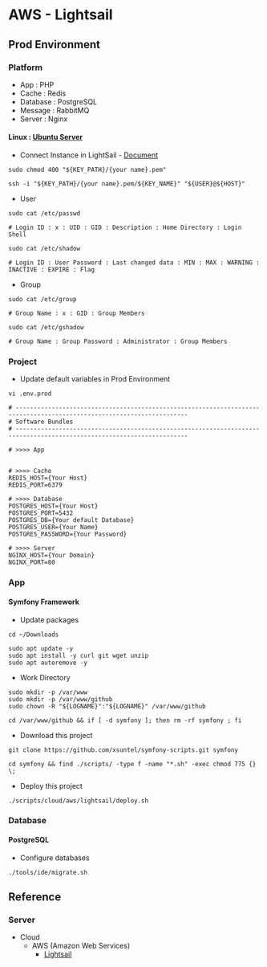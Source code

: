 # AWS - Lightsail

## Prod Environment

### Platform

* App : PHP
* Cache : Redis
* Database : PostgreSQL
* Message : RabbitMQ
* Server : Nginx

#### Linux : [Ubuntu Server](https://ubuntu.com/download/server/arm)

* Connect Instance in LightSail - [Document](https://docs.aws.amazon.com/lightsail/latest/userguide/amazon-lightsail-ssh-using-terminal.html)

```
sudo chmod 400 "${KEY_PATH}/{your name}.pem"

ssh -i "${KEY_PATH}/{your name}.pem/${KEY_NAME}" "${USER}@${HOST}"
```

* User

```
sudo cat /etc/passwd

# Login ID : x : UID : GID : Description : Home Directory : Login Shell
```

```
sudo cat /etc/shadow

# Login ID : User Password : Last changed data : MIN : MAX : WARNING : INACTIVE : EXPIRE : Flag
```

* Group

```
sudo cat /etc/group

# Group Name : x : GID : Group Members
```

```
sudo cat /etc/gshadow

# Group Name : Group Password : Administrator : Group Members
```

### Project

* Update default variables in Prod Environment

```
vi .env.prod

# ----------------------------------------------------------------------------------------------------------------------
# Software Bundles
# ----------------------------------------------------------------------------------------------------------------------

# >>>> App


# >>>> Cache
REDIS_HOST={Your Host}
REDIS_PORT=6379

# >>>> Database
POSTGRES_HOST={Your Host}
POSTGRES_PORT=5432
POSTGRES_DB={Your default Database}
POSTGRES_USER={Your Name}
POSTGRES_PASSWORD={Your Password}

# >>>> Server
NGINX_HOST={Your Domain}
NGINX_PORT=80
```

### App

#### Symfony Framework

* Update packages

```
cd ~/Downloads

sudo apt update -y
sudo apt install -y curl git wget unzip
sudo apt autoremove -y
```

* Work Directory

```
sudo mkdir -p /var/www
sudo mkdir -p /var/www/github
sudo chown -R "${LOGNAME}":"${LOGNAME}" /var/www/github

cd /var/www/github && if [ -d symfony ]; then rm -rf symfony ; fi
```

* Download this project

```
git clone https://github.com/xsuntel/symfony-scripts.git symfony

cd symfony && find ./scripts/ -type f -name "*.sh" -exec chmod 775 {} \;
```

* Deploy this project

```
./scripts/cloud/aws/lightsail/deploy.sh
```

### Database

#### PostgreSQL

* Configure databases

```
./tools/ide/migrate.sh
```

## Reference

### Server

* Cloud
    * AWS (Amazon Web Services)
        * [Lightsail](https://aws.amazon.com/ko/lightsail)
